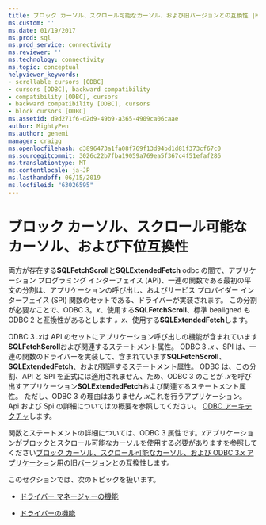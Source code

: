 ```yaml
---
title: ブロック カーソル、スクロール可能なカーソル、および旧バージョンとの互換性 |Microsoft Docs
ms.custom: ''
ms.date: 01/19/2017
ms.prod: sql
ms.prod_service: connectivity
ms.reviewer: ''
ms.technology: connectivity
ms.topic: conceptual
helpviewer_keywords:
- scrollable cursors [ODBC]
- cursors [ODBC], backward compatibility
- compatibility [ODBC], cursors
- backward compatibility [ODBC], cursors
- block cursors [ODBC]
ms.assetid: d9d271f6-d2d9-49b9-a365-4909ca06caae
author: MightyPen
ms.author: genemi
manager: craigg
ms.openlocfilehash: d3896473a1fa08f769f13d94bd1d81f373cf67c0
ms.sourcegitcommit: 3026c22b7fba19059a769ea5f367c4f51efaf286
ms.translationtype: MT
ms.contentlocale: ja-JP
ms.lasthandoff: 06/15/2019
ms.locfileid: "63026595"
---
```

# <a name="block-cursors-scrollable-cursors-and-backward-compatibility"></a>ブロック カーソル、スクロール可能なカーソル、および下位互換性
両方が存在する**SQLFetchScroll**と**SQLExtendedFetch** odbc の間で、アプリケーション プログラミング インターフェイス (API)、一連の関数である最初の平文の分割は、アプリケーションの呼び出し、およびサービス プロバイダー インターフェイス (SPI) 関数のセットである、ドライバーが実装されます。 この分割が必要なことで、ODBC 3。*x*、使用する**SQLFetchScroll**、標準 bealigned も ODBC 2 と互換性があるとします *。x*、使用する**SQLExtendedFetch**します。  
  
 ODBC 3 *.x*は API のセットにアプリケーション呼び出しの機能が含まれています**SQLFetchScroll**および関連するステートメント属性。 ODBC 3 *.x* 、SPI は、一連の関数のドライバーを実装して、含まれています**SQLFetchScroll**、 **SQLExtendedFetch**、および関連するステートメント属性。 ODBC は、この分割、API と SPI を正式には適用されません、ため、ODBC 3 のことが *.x*を呼び出すアプリケーション**SQLExtendedFetch**および関連するステートメント属性。 ただし、ODBC 3 の理由はありません *.x*これを行うアプリケーション。 Api および Spi の詳細についてはの概要を参照してください。 [ODBC アーキテクチャ](../../../odbc/reference/odbc-architecture.md)します。  
  
 関数とステートメントの詳細については、ODBC 3 属性です。*x*アプリケーションがブロックとスクロール可能なカーソルを使用する必要がありますを参照してください[ブロック カーソル、スクロール可能なカーソル、および ODBC 3.x アプリケーション用の旧バージョンとの互換性](../../../odbc/reference/develop-app/block-cursors-scrollable-backward-compatibility-odbc-3-x-applications.md)します。  
  
 このセクションでは、次のトピックを扱います。  
  
-   [ドライバー マネージャーの機能](../../../odbc/reference/appendixes/what-the-driver-manager-does.md)  
  
-   [ドライバーの機能](../../../odbc/reference/appendixes/what-the-driver-does.md)
